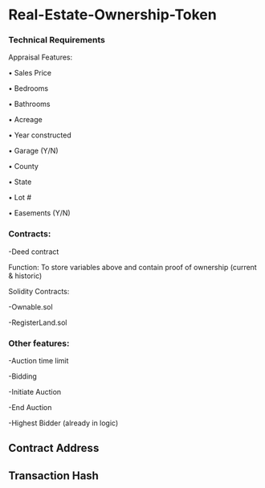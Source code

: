 # Real-Estate-Ownership-Token

### Technical Requirements

Appraisal Features:

•	Sales Price

•	Bedrooms

•	Bathrooms

•	Acreage

•	Year constructed

•	Garage (Y/N)

•	County

•	State

•	Lot #

•	Easements (Y/N)

### Contracts:

-Deed contract

Function: To store variables above and contain proof of ownership (current & historic)

Solidity Contracts:

-Ownable.sol

-RegisterLand.sol

### Other features:

-Auction time limit

-Bidding

-Initiate Auction

-End Auction

-Highest Bidder (already in logic)
## Contract Address
## Transaction Hash
